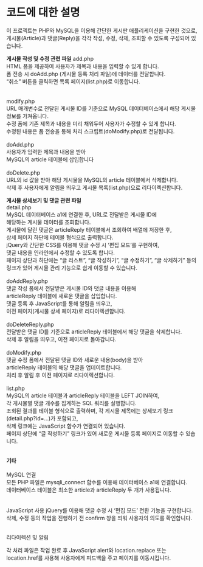# 코드에 대한 설명
이 프로젝트는 PHP와 MySQL을 이용해 간단한 게시판 애플리케이션을 구현한 것으로,<br> 
게시물(Article)과 댓글(Reply)을 각각 작성, 수정, 삭제, 조회할 수 있도록 구성되어 있습니다.

**게시물 작성 및 수정 관련 파일**
add.php<br>
HTML 폼을 제공하여 사용자가 제목과 내용을 입력할 수 있게 합니다.<br>
폼 전송 시 doAdd.php (게시물 등록 처리 파일)에 데이터를 전달합니다.<br>
“취소” 버튼을 클릭하면 목록 페이지(list.php)로 이동합니다.<br>
<br>
<br>
modify.php<br>
URL 매개변수로 전달된 게시물 ID를 기준으로 MySQL 데이터베이스에서 해당 게시물 정보를 가져옵니다.<br>
수정 폼에 기존 제목과 내용을 미리 채워두어 사용자가 수정할 수 있게 합니다.<br>
수정된 내용은 폼 전송을 통해 처리 스크립트(doModify.php)로 전달됩니다.<br>
<br>
doAdd.php<br>
사용자가 입력한 제목과 내용을 받아 <br>
MySQL의 article 테이블에 삽입합니다<br>
<br>
doDelete.php<br>
URL의 id 값을 받아 해당 게시물을 MySQL의 article 테이블에서 삭제합니다.<br>
삭제 후 사용자에게 알림을 띄우고 게시물 목록(list.php)으로 리다이렉션합니다.<br>

**게시물 상세보기 및 댓글 관련 파일**<br>
detail.php<br>
MySQL 데이터베이스 a1에 연결한 후, URL로 전달받은 게시물 ID에 <br>
해당하는 게시물 데이터를 조회합니다.<br>
게시물에 달린 댓글은 articleReply 테이블에서 조회하여 배열에 저장한 후, <br>
상세 페이지 하단에 테이블 형식으로 출력합니다.<br>
jQuery와 간단한 CSS를 이용해 댓글 수정 시 ‘편집 모드’를 구현하여, <br>
댓글 내용을 인라인에서 수정할 수 있도록 합니다.<br>
페이지 상단과 하단에는 “글 리스트”, “글 작성하기”, “글 수정하기”, “글 삭제하기” 등의 <br>
링크가 있어 게시물 관리 기능으로 쉽게 이동할 수 있습니다.<br>
<br>
doAddReply.php
<br>
댓글 작성 폼에서 전달받은 게시물 ID와 댓글 내용을 이용해 <br>
articleReply 테이블에 새로운 댓글을 삽입합니다.<br>
댓글 등록 후 JavaScript를 통해 알림을 띄우고, <br>
이전 페이지(게시물 상세 페이지)로 리다이렉션합니다.<br>
<br>
doDeleteReply.php<br>
전달받은 댓글 ID를 기준으로 articleReply 테이블에서 해당 댓글을 삭제합니다.<br>
삭제 후 알림을 띄우고, 이전 페이지로 돌아갑니다.<br>
<br>
doModify.php<br>
댓글 수정 폼에서 전달된 댓글 ID와 새로운 내용(body)을 받아 <br>
articleReply 테이블의 해당 댓글을 업데이트합니다.<br>
처리 후 알림 후 이전 페이지로 리다이렉션합니다.<br>
<br>
list.php<br>
MySQL의 article 테이블과 articleReply 테이블을 LEFT JOIN하여, <br>
각 게시물별 댓글 개수를 집계하는 SQL 쿼리를 실행합니다.<br>
조회된 결과를 테이블 형식으로 출력하며, 각 게시물 제목에는 상세보기 링크(detail.php?id=...)가 포함되고,<br> 
삭제 링크에는 JavaScript 함수가 연결되어 있습니다.<br>
페이지 상단에 “글 작성하기” 링크가 있어 새로운 게시물 등록 페이지로 이동할 수 있습니다.<br>
<br>

**기타**<br><br>
MySQL 연결
<br>
모든 PHP 파일은 mysqli_connect 함수를 이용해 데이터베이스 a1에 연결합니다.<br>
데이터베이스 테이블은 최소한 article과 articleReply 두 개가 사용됩니다.<br>
<br>
<br>
JavaScript 사용
jQuery를 이용해 댓글 수정 시 ‘편집 모드’ 전환 기능을 구현합니다.<br>
삭제, 수정 등의 작업을 진행하기 전 confirm 창을 띄워 사용자의 의도를 확인합니다.<br>
<br>

리다이렉션 및 알림<br>

각 처리 파일은 작업 완료 후 JavaScript alert와 location.replace 또는 <br>
location.href를 사용해 사용자에게 피드백을 주고 페이지를 이동시킵니다.<br>
